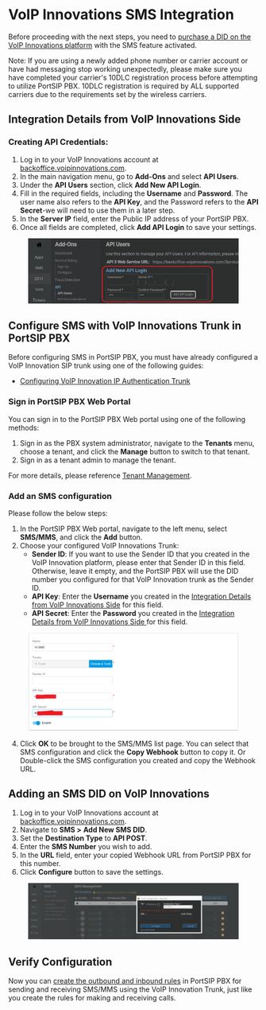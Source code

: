 # VoIP Innovations SMS Integration

Before proceeding with the next steps, you need to [purchase a DID on the VoIP Innovations platform](../vonage-sip-trunk/purchase-a-did-on-vonage-platform.md) with the SMS feature activated.

Note: If you are using a newly added phone number or carrier account or have had messaging stop working unexpectedly, please make sure you have completed your carrier's 10DLC registration process before attempting to utilize PortSIP PBX. 10DLC registration is required by ALL supported carriers due to the requirements set by the wireless carriers.

## **Integration Details from VoIP Innovations Side**

### Creating API Credentials:

1. Log in to your VoIP Innovations account at [backoffice.voipinnovations.com](https://backoffice.voipinnovations.com).
2. In the main navigation menu, go to **Add-Ons** and select **API Users**.
3. Under the **API Users** section, click **Add New API Login**.
4. Fill in the required fields, including the **Username** and **Password**. The user name also refers to the **API Key**, and the Password refers to the **API Secret**-we will need to use them in a later step.
5. In the **Server IP** field, enter the Public IP address of your PortSIP PBX.
6. Once all fields are completed, click **Add API Login** to save your settings.

<figure><img src="../../../.gitbook/assets/vi_trunk_sms_2.png" alt=""><figcaption></figcaption></figure>

## Configure SMS with VoIP Innovations Trunk in PortSIP PBX

Before configuring SMS in PortSIP PBX, you must have already configured a VoIP Innovation SIP trunk using one of the following guides:

* [Configuring VoIP Innovation IP Authentication Trunk](configuring-voip-innovations-ip-authentication-trunk.md)

### Sign in PortSIP PBX Web Portal

You can sign in to the PortSIP PBX Web portal using one of the following methods:

1. Sign in as the PBX system administrator, navigate to the **Tenants** menu, choose a tenant, and click the **Manage** button to switch to that tenant.
2. Sign in as a tenant admin to manage the tenant.

For more details, please reference [Tenant Management](../../portsip-pbx-administration-guide/3-tenant-management.md).

### Add an SMS configuration

Please follow the below steps:

1. In the PortSIP PBX Web portal, navigate to the left menu, select **SMS/MMS**, and click the **Add** button.&#x20;
2. Choose your configured VoIP Innovations Trunk:
   * **Sender ID**: If you want to use the Sender ID that you created in the VoIP Innovation platform, please enter that Sender ID in this field. Otherwise, leave it empty, and the PortSIP PBX will use the DID number you configured for that VoIP Innovation trunk as the Sender ID.
   * **API Key**: Enter the **Username** you created in the [Integration Details from VoIP Innovations Side](voip-innovations-sms-integration.md#integration-details-from-voip-innovations-side) for this field.
   * **API Secret**: Enter the **Password** you created in the [Integration Details from VoIP Innovations Side ](voip-innovations-sms-integration.md#integration-details-from-voip-innovations-side)for this field.

<figure><img src="../../../.gitbook/assets/vi_trunk_sms_1.png" alt=""><figcaption></figcaption></figure>

4. Click **OK** to be brought to the SMS/MMS list page. You can select that SMS configuration and click the **Copy Webhook** button to copy it. Or Double-click the SMS configuration you created and copy the Webhook URL.

## Adding an SMS DID on VoIP Innovations

1. Log in to your VoIP Innovations account at [backoffice.voipinnovations.com](https://backoffice.voipinnovations.com).
2. Navigate to **SMS >** **Add New SMS DID**.
3. Set the **Destination Type** to **API POST**.
4. Enter the **SMS Number** you wish to add.
5. In the **URL** field, enter your copied Webhook URL from PortSIP PBX for this number.
6. Click **Configure** button to save the settings.

<figure><img src="../../../.gitbook/assets/vi_trunk_sms_3.png" alt=""><figcaption></figcaption></figure>

## Verify Configuration

Now you can [create the outbound and inbound rules](../wavix-sip-trunk/configuring-outbound-and-inbound-calls.md) in PortSIP PBX for sending and receiving SMS/MMS using the VoIP Innovation Trunk, just like you create the rules for making and receiving calls.

